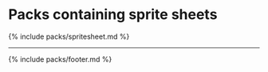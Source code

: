 # Packs containing sprite sheets
{% include packs/spritesheet.md %}

---
{% include packs/footer.md %}